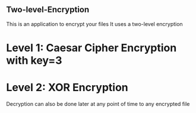 ## Two-level-Encryption
This is an application to encrypt your files
It uses a two-level encryption
# Level 1: Caesar Cipher Encryption with key=3
# Level 2: XOR Encryption 

Decryption can also be done later at any point of time to any encrypted file
